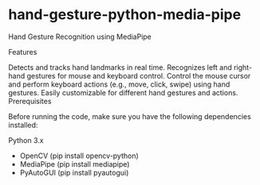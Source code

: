 # hand-gesture-python-media-pipe
Hand Gesture Recognition using MediaPipe

Features

Detects and tracks hand landmarks in real time.
Recognizes left and right-hand gestures for mouse and keyboard control.
Control the mouse cursor and perform keyboard actions (e.g., move, click, swipe) using hand gestures.
Easily customizable for different hand gestures and actions.
Prerequisites

Before running the code, make sure you have the following dependencies installed:

Python 3.x
- OpenCV (pip install opencv-python)
- MediaPipe (pip install mediapipe)
- PyAutoGUI (pip install pyautogui)
